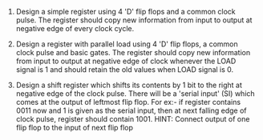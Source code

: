 1. Design a simple register using 4 'D' flip flops and a common clock pulse. The register should copy new information from input to output at negative edge of every clock cycle.

2. Design a register with parallel load using 4 'D' flip flops, a common clock pulse and basic gates. The register should copy new information from input to output at negative edge of clock whenever the LOAD signal is 1 and should retain the old values when LOAD signal is 0.

3. Design a shift register which shifts its contents by 1 bit to the right at negative edge of the clock pulse. There will be a 'serial input' (SI) which comes at the output of leftmost flip flop. For ex:- if register contains 0011 now and 1 is given as the serial input, then at next falling edge of clock pulse, register should contain 1001.
HINT: Connect output of one flip flop to the input of next flip flop 